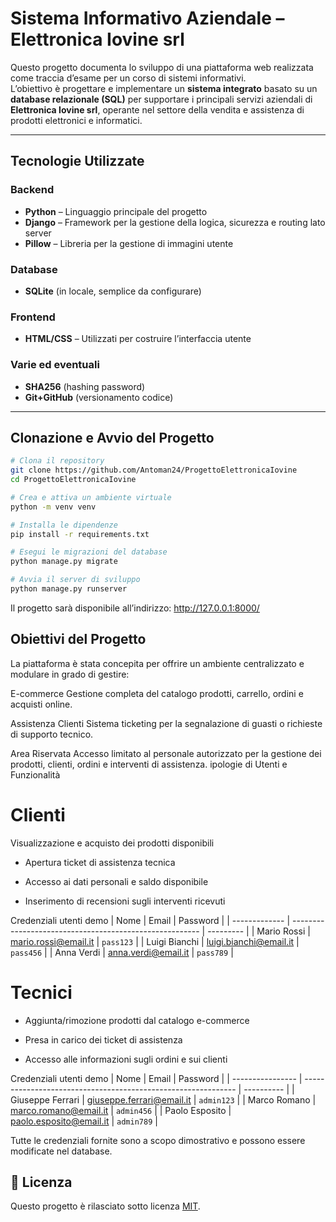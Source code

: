 # Sistema Informativo Aziendale – Elettronica Iovine srl

Questo progetto documenta lo sviluppo di una piattaforma web realizzata come traccia d’esame per un corso di sistemi informativi.  
L’obiettivo è progettare e implementare un **sistema integrato** basato su un **database relazionale (SQL)** per supportare i principali servizi aziendali di **Elettronica Iovine srl**, operante nel settore della vendita e assistenza di prodotti elettronici e informatici.

---
## Tecnologie Utilizzate

### Backend
- **Python** – Linguaggio principale del progetto  
- **Django** – Framework per la gestione della logica, sicurezza e routing lato server  
- **Pillow** – Libreria per la gestione di immagini utente

###  Database
- **SQLite** (in locale, semplice da configurare)

### Frontend
- **HTML/CSS** – Utilizzati per costruire l’interfaccia utente

### Varie ed eventuali
- **SHA256** (hashing password)
- **Git+GitHub** (versionamento codice)
---

## Clonazione e Avvio del Progetto

```bash
# Clona il repository
git clone https://github.com/Antoman24/ProgettoElettronicaIovine
cd ProgettoElettronicaIovine

# Crea e attiva un ambiente virtuale
python -m venv venv

# Installa le dipendenze
pip install -r requirements.txt

# Esegui le migrazioni del database
python manage.py migrate

# Avvia il server di sviluppo
python manage.py runserver


```
Il progetto sarà disponibile all’indirizzo:
http://127.0.0.1:8000/

## Obiettivi del Progetto
La piattaforma è stata concepita per offrire un ambiente centralizzato e modulare in grado di gestire:

E-commerce
Gestione completa del catalogo prodotti, carrello, ordini e acquisti online.

Assistenza Clienti
Sistema ticketing per la segnalazione di guasti o richieste di supporto tecnico.

Area Riservata
Accesso limitato al personale autorizzato per la gestione dei prodotti, clienti, ordini e interventi di assistenza.
ipologie di Utenti e Funzionalità
# Clienti
Visualizzazione e acquisto dei prodotti disponibili

* Apertura ticket di assistenza tecnica

* Accesso ai dati personali e saldo disponibile

* Inserimento di recensioni sugli interventi ricevuti

 Credenziali utenti demo
| Nome          | Email                                                   | Password  |
| ------------- | ------------------------------------------------------- | --------- |
| Mario Rossi   | [mario.rossi@email.it](mailto:mario.rossi@email.it)     | `pass123` |
| Luigi Bianchi | [luigi.bianchi@email.it](mailto:luigi.bianchi@email.it) | `pass456` |
| Anna Verdi    | [anna.verdi@email.it](mailto:anna.verdi@email.it)       | `pass789` |

# Tecnici
* Aggiunta/rimozione prodotti dal catalogo e-commerce

* Presa in carico dei ticket di assistenza

* Accesso alle informazioni sugli ordini e sui clienti

 Credenziali utenti demo
| Nome             | Email                                                         | Password   |
| ---------------- | ------------------------------------------------------------- | ---------- |
| Giuseppe Ferrari | [giuseppe.ferrari@email.it](mailto:giuseppe.ferrari@email.it) | `admin123` |
| Marco Romano     | [marco.romano@email.it](mailto:marco.romano@email.it)         | `admin456` |
| Paolo Esposito   | [paolo.esposito@email.it](mailto:paolo.esposito@email.it)     | `admin789` |


Tutte le credenziali fornite sono a scopo dimostrativo e possono essere modificate nel database.

## 📄 Licenza

Questo progetto è rilasciato sotto licenza [MIT](LICENSE).

